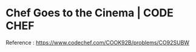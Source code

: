 # Chef Goes to the Cinema | CODE CHEF

Reference : https://www.codechef.com/COOK92B/problems/CO92SUBW

